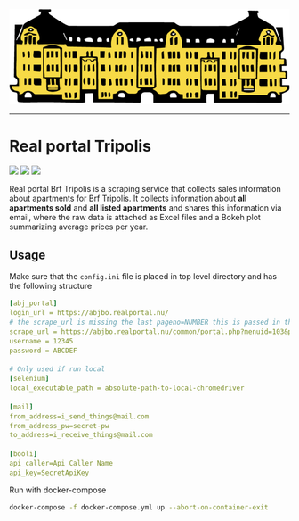 ![](static/tripolis.png)

---

# Real portal Tripolis

![](https://img.shields.io/badge/Selenium-43B02A?style=for-the-badge&logo=Selenium&logoColor=white)
![](https://img.shields.io/badge/Python-3776AB?style=for-the-badge&logo=python&logoColor=white)
![](https://img.shields.io/badge/Docker-2CA5E0?style=for-the-badge&logo=docker&logoColor=white)

Real portal Brf Tripolis is a scraping service that collects sales information about apartments for Brf Tripolis.
It collects information about **all apartments sold** and **all listed apartments** and shares this information via email, where the raw data
is attached as Excel files and a Bokeh plot summarizing average prices per year.

## Usage

Make sure that the `config.ini` file is placed in top level directory and has the following structure
```yaml
[abj_portal]
login_url = https://abjbo.realportal.nu/
# the scrape_url is missing the last pageno=NUMBER this is passed in the script
scrape_url = https://abjbo.realportal.nu/common/portal.php?menuid=103&pageid=108&from=1970-04-05&tom=2023-01-09&bolagsid=175&template=bootstrap&pageno=
username = 12345
password = ABCDEF

# Only used if run local
[selenium]
local_executable_path = absolute-path-to-local-chromedriver

[mail]
from_address=i_send_things@mail.com
from_address_pw=secret-pw
to_address=i_receive_things@mail.com

[booli]
api_caller=Api Caller Name
api_key=SecretApiKey
```

Run with docker-compose
```bash
docker-compose -f docker-compose.yml up --abort-on-container-exit
```
